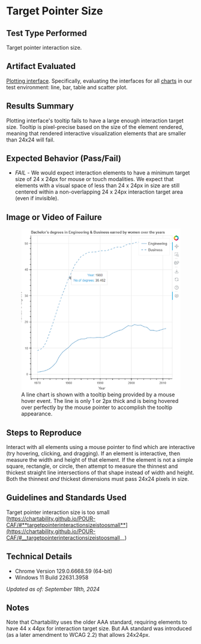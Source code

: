 # Target Pointer Size

## Test Type Performed

Target pointer interaction size.

## Artifact Evaluated

[Plotting interface](https://docs.bokeh.org/en/latest/docs/user_guide/basic.html#ug-basic). Specifically, evaluating the interfaces for all [charts](https://quansight-labs.github.io/bokeh-a11y-audit/#_ts1723552414769) in our test environment: line, bar, table and scatter plot.

## Results Summary

Plotting interface's tooltip fails to have a large enough interaction target size. Tooltip is pixel-precise based on the size of the element rendered, meaning that rendered interactive visualization elements that are smaller than 24x24 will fail.

## Expected Behavior (Pass/Fail)

- _FAIL_ - We would expect interaction elements to have a minimum target size of 24 x 24px for mouse or touch modalities. We expect that elements with a visual space of less than 24 x 24px in size are still centered within a non-overlapping 24 x 24px interaction target area (even if invisible).

## Image or Video of Failure

<figure>
    <img width="803" alt="A line chart is shown with a tooltip being provided by a mouse hover event. The line is only 1 or 2px thick and is being hovered over perfectly by the mouse pointer to accomplish the tooltip appearance." src="./assets/plotting-interface_target-pointer-size.png">
    <figcaption>A line chart is shown with a tooltip being provided by a mouse hover event. The line is only 1 or 2px thick and is being hovered over perfectly by the mouse pointer to accomplish the tooltip appearance.</figcaption>
</figure>

## Steps to Reproduce

Interact with all elements using a mouse pointer to find which are interactive (try hovering, clicking, and dragging). If an element is interactive, then measure the width and height of that element. If the element is not a simple square, rectangle, or circle, then attempt to measure the thinnest and thickest straight line intersections of that shape instead of width and height. Both the thinnest _and_ thickest dimensions must pass 24x24 pixels in size.

## Guidelines and Standards Used

Target pointer interaction size is too small [https://chartability.github.io/POUR-CAF/#**targetpointerinteractionsizeistoosmall**](https://chartability.github.io/POUR-CAF/#__targetpointerinteractionsizeistoosmall__)

<!-- ## Related Evidence
N/A

## Known or Documented Issues
(If there is already a github issue created for this test or a related test, it will be listed here.) -->

## Technical Details

- Chrome Version 129.0.6668.59 (64-bit)
- Windows 11 Build 22631.3958

_Updated as of: September 18th, 2024_

## Notes

Note that Chartability uses the older AAA standard, requiring elements to have 44 x 44px for interaction target size. But AA standard was introduced (as a later amendment to WCAG 2.2) that allows 24x24px.

<!--
A seasoned SR (screen reader) user could have the knowledge to navigate and explore webpages and graphs with more nuance, whether through manual mode switching, certain key shortcuts, etc. These tests are done by a sighted user with the SR’s default options and performed as if a new or beginner user is interacting with these elements. We would expect that all users could be able to navigate smoothly, regardless of experience levels. -->
